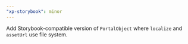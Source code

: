 ```yaml
---
"xp-storybook": minor
---
```


Add Storybook-compatible version of `PortalObject` where `localize` and `assetUrl` use file system.
